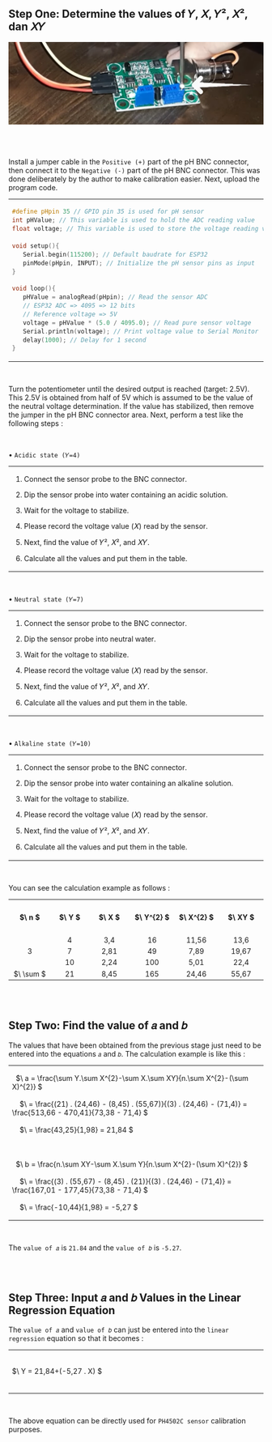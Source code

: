 ## Step One: Determine the values of 𝑌, 𝑋, 𝑌², 𝑋², dan 𝑋𝑌

<img width="810" src="../Images/Calibration/1.png" alt="ph-probe-settings">

<br><br>

Install a jumper cable in the ``` Positive (+) ``` part of the pH BNC connector, then connect it to the ``` Negative (-) ``` part of the pH BNC connector. This was done deliberately by the author to make calibration easier. Next, upload the program code.

<table><tr><td width="810">
   
```ino
#define pHpin 35 // GPIO pin 35 is used for pH sensor
int pHValue; // This variable is used to hold the ADC reading value
float voltage; // This variable is used to store the voltage reading value

void setup(){
   Serial.begin(115200); // Default baudrate for ESP32
   pinMode(pHpin, INPUT); // Initialize the pH sensor pins as input
}

void loop(){
   pHValue = analogRead(pHpin); // Read the sensor ADC
   // ESP32 ADC => 4095 => 12 bits
   // Reference voltage => 5V
   voltage = pHValue * (5.0 / 4095.0); // Read pure sensor voltage 
   Serial.println(voltage); // Print voltage value to Serial Monitor
   delay(1000); // Delay for 1 second
}
```

</td></tr></table><br>

Turn the potentiometer until the desired output is reached (target: 2.5V). This 2.5V is obtained from half of 5V which is assumed to be the value of the neutral voltage determination. If the value has stabilized, then remove the jumper in the pH BNC connector area. Next, perform a test like the following steps :

<br>

• ``` Acidic state (𝑌=4) ```

<table><tr><td width="810">
   
   1. Connect the sensor probe to the BNC connector.
   
   2. Dip the sensor probe into water containing an acidic solution.
      
   3. Wait for the voltage to stabilize.
      
   4. Please record the voltage value (𝑋) read by the sensor.
      
   5. Next, find the value of 𝑌², 𝑋², and 𝑋𝑌.
      
   6. Calculate all the values and put them in the table.
   
</td></tr></table><br>

• ``` Neutral state (𝑌=7) ```

<table><tr><td width="810">
   
   1. Connect the sensor probe to the BNC connector.
   
   2. Dip the sensor probe into neutral water.
      
   3. Wait for the voltage to stabilize.
      
   4. Please record the voltage value (𝑋) read by the sensor.
      
   5. Next, find the value of 𝑌², 𝑋², and 𝑋𝑌.
      
   6. Calculate all the values and put them in the table.
   
</td></tr></table><br>

• ``` Alkaline state (𝑌=10) ```

<table><tr><td width="810">
   
   1. Connect the sensor probe to the BNC connector.
   
   2. Dip the sensor probe into water containing an alkaline solution.
      
   3. Wait for the voltage to stabilize.
      
   4. Please record the voltage value (𝑋) read by the sensor.
      
   5. Next, find the value of 𝑌², 𝑋², and 𝑋𝑌.
      
   6. Calculate all the values and put them in the table.
   
</td></tr></table><br>

You can see the calculation example as follows :

<table>
<tr height="70">
<th width="140">$\ n $</th>
<th width="140">$\ Y $</th>
<th width="140">$\ X $</th>
<th width="140">$\ Y^{2} $</th>
<th width="140">$\ X^{2} $</th>
<th width="140">$\ XY $</th>
</tr>
<tr align="center">
<td rowspan="3">3</td>
<td>4</td>
<td>3,4</td>
<td>16</td>
<td>11,56</td>
<td>13,6</td>
</tr>
   <tr align="center">
<td>7</td>
<td>2,81</td>
<td>49</td>
<td>7,89</td>
<td>19,67</td>
</tr>
   <tr align="center">
<td>10</td>
<td>2,24</td>
<td>100</td>
<td>5,01</td>
<td>22,4</td>
</tr>
   <tr align="center">
<td>$\ \sum $</td>
<td>21</td>
<td>8,45</td>
<td>165</td>
<td>24,46</td>
<td>55,67</td>
</tr>
</table>

<br><br>

## Step Two: Find the value of 𝑎 and 𝑏

The values that have been obtained from the previous stage just need to be entered into the equations ``` 𝑎 ``` and ``` 𝑏 ```. The calculation example is like this :

   <table><tr><td width="800" height="80">
   
   &nbsp;
   $\ a = \frac{\sum Y.\sum X^{2}-\sum X.\sum XY}{n.\sum X^{2}-(\sum X)^{2}} $
   <br><br>&nbsp;&nbsp;&nbsp;
   $\ = \frac{(21) . (24,46) - (8,45) . (55,67)}{(3) . (24,46) - (71,4)} = \frac{513,66 - 470,41}{73,38 - 71,4} $
   <br><br>&nbsp;&nbsp;&nbsp;
   $\ = \frac{43,25}{1,98} = 21,84 $
   <br><br><br><br>
   &nbsp;
   $\ b = \frac{n.\sum XY-\sum X.\sum Y}{n.\sum X^{2}-(\sum X)^{2}} $
   <br><br>&nbsp;&nbsp;&nbsp;
   $\ = \frac{(3) . (55,67) - (8,45) . (21)}{(3) . (24,46) - (71,4)} = \frac{167,01 - 177,45}{73,38 - 71,4} $
   <br><br>&nbsp;&nbsp;&nbsp;
   $\ = \frac{-10,44}{1,98} = -5,27 $

   </td></tr></table><br>

The ``` value of 𝑎 ``` is ``` 21.84 ``` and the ``` value of 𝑏 ``` is ``` -5.27 ```.

<br><br>

## Step Three: Input 𝑎 and 𝑏 Values in the Linear Regression Equation

The ``` value of 𝑎 ``` and ``` value of 𝑏 ``` can just be entered into the ``` linear regression ``` equation so that it becomes :

   <table><tr><td width="800" height="80">

   $\ Y = 21,84+(-5,27 . X) $
         
   </td></tr></table><br>

The above equation can be directly used for ``` PH4502C sensor ``` calibration purposes.

